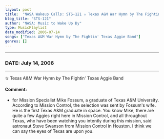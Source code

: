 ```yaml
---
layout: post
title:  "NASA Wakeup Calls: STS-121 ✫ Texas A&M War Hymn by The Fightin' Texas Aggie Band ✦ July 14, 2006"
blog_title: "STS-121"
author: "NASA: Music to Wake Up By"
type: MusicPlaylist
date_modified: 2006-07-14
songs: ["Texas A&M War Hymn by The Fightin' Texas Aggie Band"]
genres: []
---
```


----
### DATE: July 14, 2006
----
✫ Texas A&M War Hymn *by* The Fightin' Texas Aggie Band  

#### Comment:
* for Mission Specialist Mike Fossum, a graduate of Texas A&M University. According to Mission Control, the selection was sent by Fossum's wife. He is the first Texas A&M graduate in space. You know Mike, there are quite a few Aggies right here in Mission Control, and all throughout Texas, who have been watching you intently during this mission, said astronaut Steve Swanson from Mission Control in Houston. I think we can say the eyes of Texas are upon you.



<br/>
<center>
	<a target="_blank"
	   href="https://twitter.com/intent/tweet?hashtags=Space,NASA,Playlist,NASAWakeupCalls,SpaceProgram&text=🚀 {{ page.author}}, {{ page.title }}. {{ site.url }}{{ page.url }}&via=nasawakeupcalls"><i class="fab fa-twitter" title="Tweet this page" alt="Tweet this page" style="font-size: 1.3em;"></i></a>
	&nbsp; 	<i class="fas fa-user-astronaut" style="font-size: 1.5em;"></i> &nbsp;
    <a id="custom_amazon_link"
       type="amzn" search="#"
       category="popular music">
    <i class="fab fa-amazon" style="font-size: 1.3em;"></i></a>
</center>

<!-- Randomly resolve an individual entry from a song array -->
<script src="/assets/javascript/seedrandom.min.js"></script>
<script>
  var wake_me_up = ["Texas A&M War Hymn by The Fightin' Texas Aggie Band"];
  var prng = new Math.seedrandom();
  function randomSong() {
    song = wake_me_up[Math.floor(Math.random() * wake_me_up.length)];
    var amazon_link = document.getElementById("custom_amazon_link");
    amazon_link.setAttribute("search", song);
  }
  window.onload = randomSong();
</script>
